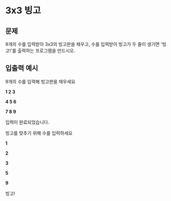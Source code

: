 # 3x3 빙고

## 문제 

9개의 수를 입력받아 3x3의 빙고판을 채우고, 수를 입력받아 빙고가 두 줄이 생기면 '빙고!'를 출력하는 프로그램을 만드시오.

## 입출력 예시

9개의 수를 입력해 빙고판을 채우세요

**1 2 3**

**4 5 6**

**7 8 9**

입력이 완료되었습니다.

빙고를 맞추기 위해 수를 입력하세요

**1**

**2**

**3**

**5**

**9**

빙고!
